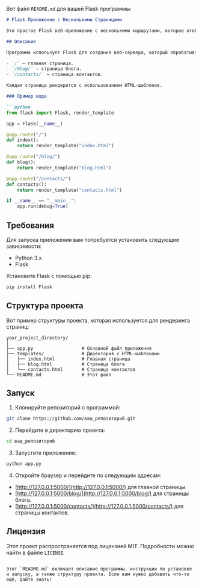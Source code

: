 Вот файл `README.md` для вашей Flask программы:

```markdown
# Flask Приложение с Несколькими Страницами

Это простое Flask веб-приложение с несколькими маршрутами, которое отображает разные страницы: главную страницу, блог и страницу контактов.

## Описание

Программа использует Flask для создания веб-сервера, который обрабатывает три маршрута:

- `/` — главная страница.
- `/blog/` — страница блога.
- `/contacts/` — страница контактов.

Каждая страница рендерится с использованием HTML-шаблонов.

### Пример кода

```python
from flask import Flask, render_template

app = Flask(__name__)

@app.route("/")
def index():
    return render_template("index.html")

@app.route("/blog/")
def blog():
    return render_template("blog.html")

@app.route("/contacts/")
def contacts():
    return render_template("contacts.html")

if __name__ == "__main__":
    app.run(debug=True)
```

## Требования

Для запуска приложения вам потребуется установить следующие зависимости:

- Python 3.x
- Flask

Установите Flask с помощью pip:

```bash
pip install Flask
```

## Структура проекта

Вот пример структуры проекта, которая используется для рендеринга страниц:

```
your_project_directory/
│
├── app.py                  # Основной файл приложения
├── templates/              # Директория с HTML-шаблонами
│   ├── index.html          # Главная страница
│   ├── blog.html           # Страница блога
│   └── contacts.html       # Страница контактов
└── README.md               # Этот файл
```

## Запуск

1. Клонируйте репозиторий с программой:

```bash
git clone https://github.com/ваш_репозиторий.git
```

2. Перейдите в директорию проекта:

```bash
cd ваш_репозиторий
```

3. Запустите приложение:

```bash
python app.py
```

4. Откройте браузер и перейдите по следующим адресам:

- [http://127.0.0.1:5000/](http://127.0.0.1:5000/) для главной страницы.
- [http://127.0.0.1:5000/blog/](http://127.0.0.1:5000/blog/) для страницы блога.
- [http://127.0.0.1:5000/contacts/](http://127.0.0.1:5000/contacts/) для страницы контактов.

## Лицензия

Этот проект распространяется под лицензией MIT. Подробности можно найти в файле `LICENSE`.
```

Этот `README.md` включает описание программы, инструкции по установке и запуску, а также структуру проекта. Если вам нужно добавить что-то ещё, дайте знать!

